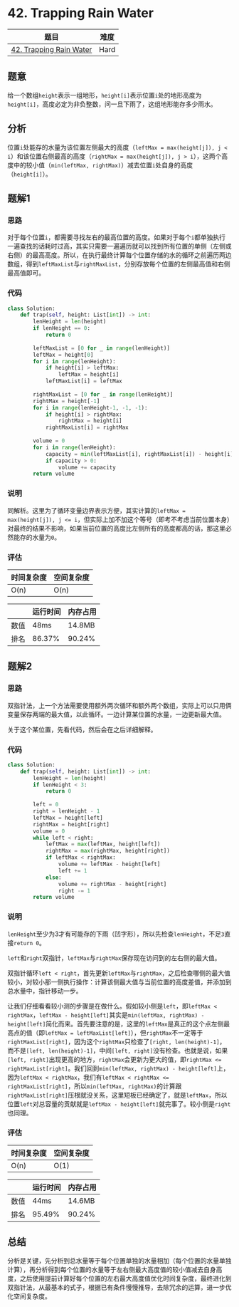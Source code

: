 # 42. Trapping Rain Water

| 题目 | 难度 |
| ---- | ---- |
| [42. Trapping Rain Water](https://leetcode.com/problems/trapping-rain-water/) | Hard |

## 题意

给一个数组`height`表示一组地形，`height[i]`表示位置`i`处的地形高度为`height[i]`，高度必定为非负整数，问一旦下雨了，这组地形能存多少雨水。

## 分析

位置`i`处能存的水量为该位置左侧最大的高度（`leftMax = max(height[j]), j < i`）和该位置右侧最高的高度（`rightMax = max(height[j]), j > i`），这两个高度中的较小值（`min(leftMax, rightMax)`）减去位置`i`处自身的高度（`height[i]`）。

## 题解1

### 思路

对于每个位置`i`，都需要寻找左右的最高位置的高度。如果对于每个`i`都单独执行一遍查找的话耗时过高，其实只需要一遍遍历就可以找到所有位置的单侧（左侧或右侧）的最高高度。所以，在执行最终计算每个位置存储的水的循环之前遍历两边数组，得到`leftMaxList`与`rightMaxList`，分别存放每个位置的左侧最高值和右侧最高值即可。

### 代码

```python
class Solution:
    def trap(self, height: List[int]) -> int:
        lenHeight = len(height)
        if lenHeight == 0:
            return 0
        
        leftMaxList = [0 for _ in range(lenHeight)]
        leftMax = height[0]
        for i in range(lenHeight):
            if height[i] > leftMax:
                leftMax = height[i]
            leftMaxList[i] = leftMax
        
        rightMaxList = [0 for _ in range(lenHeight)]
        rightMax = height[-1]
        for i in range(lenHeight-1, -1, -1):
            if height[i] > rightMax:
                rightMax = height[i]
            rightMaxList[i] = rightMax
        
        volume = 0
        for i in range(lenHeight):
            capacity = min(leftMaxList[i], rightMaxList[i]) - height[i]
            if capacity > 0:
                volume += capacity
        return volume
```

### 说明

同解析。这里为了循环变量边界表示方便，其实计算的`leftMax = max(height[j]), j <= i`，但实际上加不加这个等号（即考不考虑当前位置本身）对最终的结果不影响，如果当前位置的高度比左侧所有的高度都高的话，那这里必然能存的水量为`0`。

### 评估

| 时间复杂度 | 空间复杂度 |
| ---- | ---- |
| O(n) | O(n) |

| | 运行时间 | 内存占用 |
| ---- | ---- | ---- |
| 数值 | 48ms | 14.8MB |
| 排名 | 86.37% | 90.24% |

## 题解2

### 思路

双指针法，上一个方法需要使用额外两次循环和额外两个数组，实际上可以只用俩变量保存两端的最大值，以此循环。一边计算某位置的水量，一边更新最大值。

关于这个某位置，先看代码，然后会在之后详细解释。

### 代码

```python
class Solution:
    def trap(self, height: List[int]) -> int:
        lenHeight = len(height)
        if lenHeight < 3:
            return 0
        
        left = 0
        right = lenHeight - 1
        leftMax = height[left]
        rightMax = height[right]
        volume = 0
        while left < right:
            leftMax = max(leftMax, height[left])
            rightMax = max(rightMax, height[right])
            if leftMax < rightMax:
                volume += leftMax - height[left]
                left += 1
            else:
                volume += rightMax - height[right]
                right -= 1
        return volume
```

### 说明

`lenHeight`至少为3才有可能存的下雨（凹字形），所以先检查`lenHeight`，不足`3`直接`return 0`。

`left`和`right`双指针，`leftMax`与`rightMax`保存现在访问到的左右侧的最大值。

双指针循环`left < right`，首先更新`leftMax`与`rightMax`，之后检查哪侧的最大值较小，对较小那一侧执行操作：计算该侧最大值与当前位置的高度差值，并添加到总水量中，指针移动一步。

让我们仔细看看较小测的步骤是在做什么。假如较小侧是`left`，即`leftMax < rightMax`，`leftMax - height[left]`其实是`min(leftMax, rightMax) - height[left]`简化而来。首先要注意的是，这里的`leftMax`是真正的这个点左侧最高点的值（即`leftMax = leftMaxList[left]`），但`rightMax`不一定等于`rightMaxList[right]`，因为这个`rightMax`只检查了`[right, len(height)-1]`，而不是`[left, len(height)-1]`，中间`[left, right]`没有检查。也就是说，如果`[left, right]`出现更高的地方，`rightMax`会更新为更大的值，即`rightMax <= rightMaxList[right]`。我们回到`min(leftMax, rightMax) - height[left]`上，因为`leftMax < rightMax`，我们有`leftMax < rightMax <= rightMaxList[right]`，所以`min(leftMax, rightMax)`的计算跟`rightMaxList[right]`压根就没关系，这里短板已经确定了，就是`leftMax`，所以位置`left`对总容量的贡献就是`leftMax - height[left]`就完事了。较小侧是`right`也同理。

### 评估

| 时间复杂度 | 空间复杂度 |
| ---- | ---- |
| O(n) | O(1) |

| | 运行时间 | 内存占用 |
| ---- | ---- | ---- |
| 数值 | 44ms | 14.6MB |
| 排名 | 95.49% | 90.24% |

## 总结

分析是关键，先分析到总水量等于每个位置单独的水量相加（每个位置的水量单独计算），再分析得到每个位置的水量等于左右侧最大高度值的较小值减去自身高度，之后使用提前计算好每个位置的左右最大高度值优化时间复杂度，最终进化到双指针法，从最基本的式子，根据已有条件慢慢推导，去除冗余的运算，进一步优化空间复杂度。

